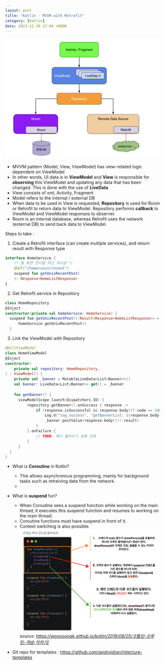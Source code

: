 ```yaml
---
layout: post
title: "Kotlin - MVVM with Retrofit"
category: [Kotlin]
date: 2023-12-20 17:04 +0800
---
```

![diagram](/assets/img/MVVM.png)

- MVVM pattern (Model, View, ViewModel) has view-related logic dependent on ViewModel
- In other words, UI data is in **ViewModel** and **View** is responsible for **observing** this ViewModel and updating any data that has been changed. This is done with the use of **LiveData**
- View consists of xml, Activity, Fragment
- Model refers to the internal / external DB 
- When data to be used in View is requested, **Repository** is used for Room or Retrofit to return data to ViewModel. Repository performs **callback** to ViewModel and ViewModel responses to observer. 
- Room is an internal database, whereas Retrofit uses the network (external DB) to send back data to ViewModel.

Steps to take : 
1. Create a Retrofit interface (can create multiple services), and return result with Response type
  ```kotlin
  interface HomeService {
      /* 홈 화면 잔디밭 최신 게시글 */
      @GET("/home/univ/recent")
      suspend fun getUnivRecentPost(
      ): Response<HomeListResponse>
  }
  ```
2. Get Retrofit service in Repository 
  ```kotlin
  class HomeRepository
  @Inject
  constructor(private val homeService: HomeService) {
    suspend fun getUnivRecentPost():Result<Response<HomeListResponse>> = runCatching {
        homeService.getUnivRecentPost()
    }
  ```
3. Link the ViewModel with Repository 
  ```kotlin
  @HiltViewModel
  class HomeViewModel
  @Inject
  constructor(
      private val repository: HomeRepository,
  ) : ViewModel() {
      private val _banner = MutableLiveData<List<Banner>>()
      val banner: LiveData<List<Banner>> get() = _banner

      fun getBanner() {
        viewModelScope.launch(Dispatchers.IO) {
            repository.getBanner().onSuccess { response ->
                if (response.isSuccessful && response.body()?.code == 1000) {
                    Log.d("tag_success", "getBannerList: ${response.body()}")
                    _banner.postValue(response.body()!!.result)
                }
            }.onFailure {
                // TODO: 배너 불러오기 실패 오류
            }
        }
    }
  }
  ```

- What is **Coroutine** in Kotlin?
  - This allows asynchronous programming, mainly for background tasks such as retreiving data from the network. 
  - 
- What is **suspend** fun?
  - When Coroutine sees a suspend function while working on the main thread, it executes this suspend function and resumes to working on the main thread. 
  - Coroutine functions must have suspend in front of it. 
  - Context switching is also possible.
  ![diagram](/assets/img/Coroutine.png)
  *source: https://wooooooak.github.io/kotlin/2019/08/25/코틀린-코루틴-개념-익히기/*
  
- Git repo for templates : https://github.com/android/architecture-templates 